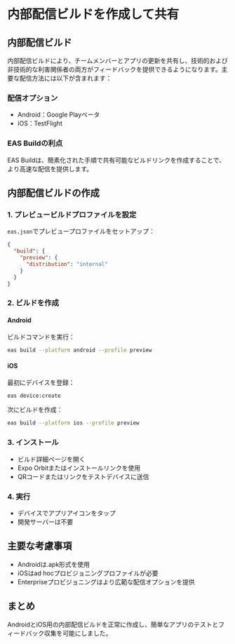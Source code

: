 # 内部配信ビルドを作成して共有

## 内部配信ビルド

内部配信ビルドにより、チームメンバーとアプリの更新を共有し、技術的および非技術的な利害関係者の両方がフィードバックを提供できるようになります。主要な配信方法には以下が含まれます：

### 配信オプション
- Android：Google Playベータ
- iOS：TestFlight

### EAS Buildの利点
EAS Buildは、簡素化された手順で共有可能なビルドリンクを作成することで、より高速な配信を提供します。

## 内部配信ビルドの作成

### 1. プレビュービルドプロファイルを設定
`eas.json`でプレビュープロファイルをセットアップ：

```json
{
  "build": {
    "preview": {
      "distribution": "internal"
    }
  }
}
```

### 2. ビルドを作成

#### Android
ビルドコマンドを実行：
```bash
eas build --platform android --profile preview
```

#### iOS
最初にデバイスを登録：
```bash
eas device:create
```

次にビルドを作成：
```bash
eas build --platform ios --profile preview
```

### 3. インストール
- ビルド詳細ページを開く
- Expo Orbitまたはインストールリンクを使用
- QRコードまたはリンクをテストデバイスに送信

### 4. 実行
- デバイスでアプリアイコンをタップ
- 開発サーバーは不要

## 主要な考慮事項
- Androidは.apk形式を使用
- iOSはad hocプロビジョニングプロファイルが必要
- Enterpriseプロビジョニングはより広範な配信オプションを提供

## まとめ

AndroidとiOS用の内部配信ビルドを正常に作成し、簡単なアプリのテストとフィードバック収集を可能にしました。
